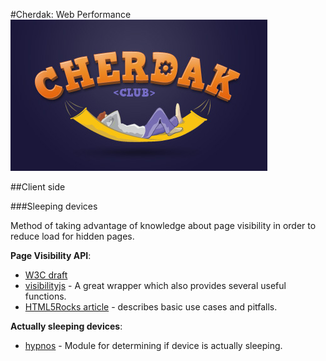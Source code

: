 #Cherdak: Web Performance
![Cherdak](logo.jpg)

##Client side

###Sleeping devices

Method of taking advantage of knowledge about page visibility in order to reduce
load for hidden pages.

**Page Visibility API**:
- [W3C draft](http://www.w3.org/TR/2011/WD-page-visibility-20110602/#pv-page-preview)
- [visibilityjs](https://github.com/ai/visibilityjs) - A great wrapper which 
also provides several useful functions.  
- [HTML5Rocks article](http://www.html5rocks.com/en/tutorials/pagevisibility/intro/) - 
describes basic use cases and pitfalls.  

**Actually sleeping devices**:
- [hypnos](https://github.com/msemenistyi/hypnos) - Module for determining if device
is actually sleeping.  